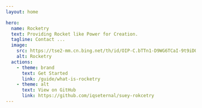 ```yaml
---
layout: home

hero:
  name: Rocketry
  text: Providing Rocket like Power for Creation.
  tagline: Contact ...
  image:
    src: https://tse2-mm.cn.bing.net/th/id/OIP-C.bTTn1-D9WG6TCaI-9t9iDQAAAA?w=149&h=150&c=7&r=0&o=5&pid=1.7
    alt: Rocketry
  actions:
    - theme: brand
      text: Get Started
      link: /guide/what-is-rocketry
    - theme: alt
      text: View on GitHub
      link: https://github.com/iqseternal/suey-rokcetry
---
```


